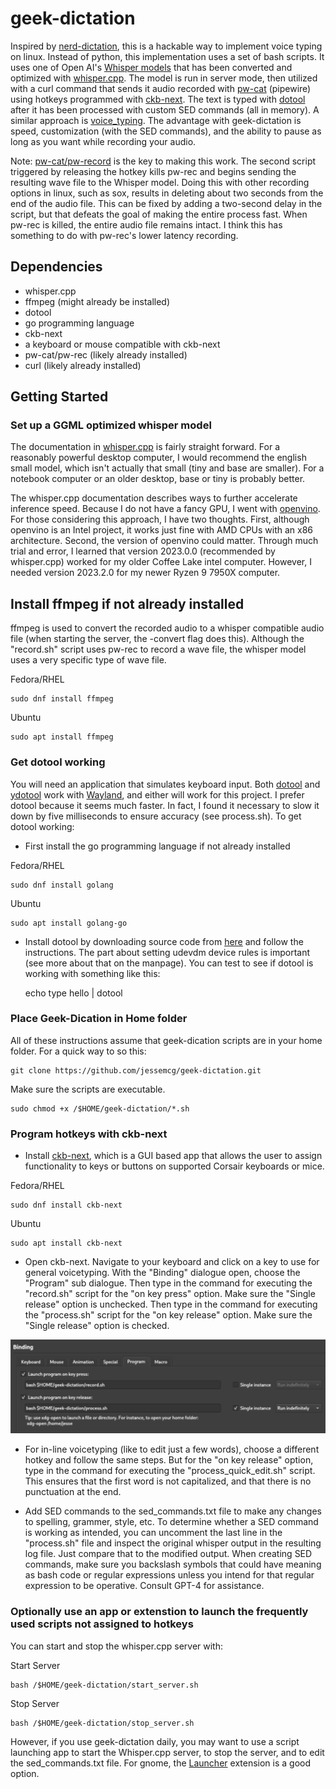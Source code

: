 # geek-dictation

Inspired by [nerd-dictation](https://github.com/ideasman42/nerd-dictation), this is a hackable way to implement voice typing on linux. Instead of python, this implementation uses a set of bash scripts. It uses one of Open AI's [Whisper models](https://github.com/openai/whisper) that has been converted and optimized with [whisper.cpp](https://github.com/ggerganov/whisper.cpp). The model is run in server mode, then utilized with a curl command that sends it audio recorded with [pw-cat](https://www.systutorials.com/docs/linux/man/1-pw-cat/) (pipewire) using hotkeys programmed with [ckb-next](https://github.com/ckb-next/ckb-next). The text is typed with [dotool](https://sr.ht/~geb/dotool/) after it has been processed with custom SED commands (all in memory). A similar approach is [voice_typing](https://github.com/themanyone/voice_typing). The advantage with geek-dictation is speed, customization (with the SED commands), and the ability to pause as long as you want while recording your audio.

Note: [pw-cat/pw-record](https://www.systutorials.com/docs/linux/man/1-pw-cat/) is the key to making this work. The second script triggered by releasing the hotkey kills pw-rec and begins sending the resulting wave file to the Whisper model. Doing this with other recording options in linux, such as sox, results in deleting about two seconds from the end of the audio file. This can be fixed by adding a two-second delay in the script, but that defeats the goal of making the entire process fast. When pw-rec is killed, the entire audio file remains intact. I think this has something to do with pw-rec's lower latency recording.

## Dependencies
* whisper.cpp
* ffmpeg (might already be installed)
* dotool
* go programming language
* ckb-next
* a keyboard or mouse compatible with ckb-next
* pw-cat/pw-rec (likely already installed)
* curl (likely already installed)

## Getting Started
### Set up a GGML optimized whisper model
The documentation in [whisper.cpp](https://github.com/ggerganov/whisper.cpp) is fairly straight forward. For a reasonably powerful desktop computer, I would recommend the english small model, which isn't actually that small (tiny and base are smaller). For a notebook computer or an older desktop, base or tiny is probably better.

The whisper.cpp documentation describes ways to further accelerate inference speed. Because I do not have a fancy GPU, I went with [openvino](https://github.com/openvinotoolkit/openvino). For those considering this approach, I have two thoughts. First, although openvino is an Intel project, it works just fine with AMD CPUs with an x86 architecture. Second, the version of openvino could matter. Through much trial and error, I learned that version 2023.0.0 (recommended by whisper.cpp) worked for my older Coffee Lake intel computer. However, I needed version 2023.2.0 for my newer Ryzen 9 7950X computer.

## Install ffmpeg if not already installed
ffmpeg is used to convert the recorded audio to a whisper compatible audio file (when starting the server, the -convert flag does this). Although the "record.sh" script uses pw-rec to record a wave file, the whisper model uses a very specific type of wave file.

Fedora/RHEL

	sudo dnf install ffmpeg
	
Ubuntu

	sudo apt install ffmpeg

### Get dotool working
You will need an application that simulates keyboard input. Both [dotool](https://sr.ht/~geb/dotool/) and [ydotool](https://github.com/ReimuNotMoe/ydotool) work with [Wayland](https://wayland.freedesktop.org/), and either will work for this project. I prefer dotool because it seems much faster. In fact, I found it necessary to slow it down by five milliseconds to ensure accuracy (see process.sh). To get dotool working: 

* First install the go programming language if not already installed

Fedora/RHEL

	sudo dnf install golang

Ubuntu

	sudo apt install golang-go
	
* Install dotool by downloading source code from [here](https://git.sr.ht/~geb/dotool) and follow the instructions. The part about setting udevdm device rules is important (see more about that on the manpage). You can test to see if dotool is working with something like this:

	echo type hello | dotool
	
### Place Geek-Dication in Home folder
All of these instructions assume that geek-dication scripts are in your home folder. For a quick way to so this:

	git clone https://github.com/jessemcg/geek-dictation.git
	
Make sure the scripts are executable.

	sudo chmod +x /$HOME/geek-dictation/*.sh

### Program hotkeys with ckb-next
* Install [ckb-next](https://github.com/ckb-next/ckb-next), which is a GUI based app that allows the user to assign functionality to keys or buttons on supported Corsair keyboards or mice.

Fedora/RHEL

	sudo dnf install ckb-next
	
Ubuntu

	sudo apt install ckb-next
	
* Open ckb-next. Navigate to your keyboard and click on a key to use for general voicetyping. With the "Binding" dialogue open, choose the "Program" sub dialogue. Then type in the command for executing the "record.sh" script for the "on key press" option. Make sure the "Single release" option is unchecked. Then type in the command for executing the "process.sh" script for the "on key release" option. Make sure the "Single release" option is checked.

<img src="ckb-next.png" alt="screenshot" style="width: 600;">

* For in-line voicetyping (like to edit just a few words), choose a different hotkey and follow the same steps. But for the "on key release" option, type in the command for executing the "process_quick_edit.sh" script. This ensures that the first word is not capitalized, and that there is no punctuation at the end.

* Add SED commands to the sed_commands.txt file to make any changes to spelling, grammer, style, etc. To determine whether a SED command is working as intended, you can uncomment the last line in the "process.sh" file and inspect the original whisper output in the resulting log file. Just compare that to the modified output. When creating SED commands, make sure you backslash symbols that could have meaning as bash code or regular expressions unless you intend for that regular expression to be operative. Consult GPT-4 for assistance.

### Optionally use an app or extenstion to launch the frequently used scripts not assigned to hotkeys

You can start and stop the whisper.cpp server with:

Start Server

	bash /$HOME/geek-dictation/start_server.sh
	
Stop Server
	
	bash /$HOME/geek-dictation/stop_server.sh

However, if you use geek-dictation daily, you may want to use a script launching app to start the Whisper.cpp server, to stop the server, and to edit the sed_commands.txt file. For gnome, the [Launcher](https://extensions.gnome.org/extension/5874/launcher/) extension is a good option. 

